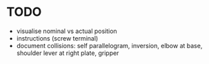 # TODO

* visualise nominal vs actual position
* instructions (screw terminal)
* document collisions: self parallelogram, inversion, elbow at base, shoulder lever at right plate, gripper
